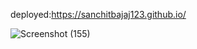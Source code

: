 deployed:https://sanchitbajaj123.github.io/

![Screenshot (155)](https://github.com/sanchitbajaj123/sanchitbajaj123.github.io/assets/110713000/79e36382-6a8a-4a0b-9e5e-7265f4aa422e)
